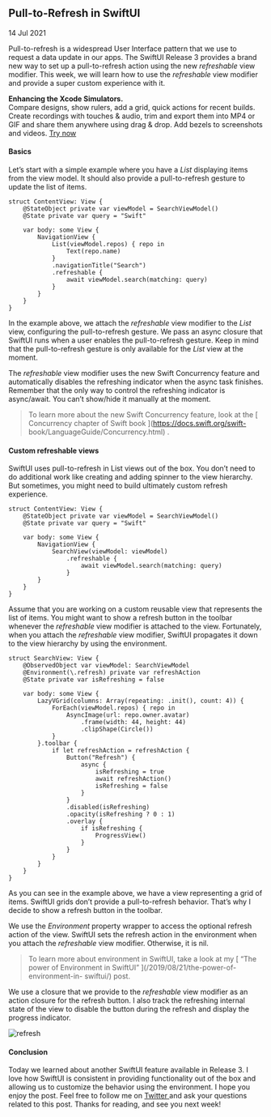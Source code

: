 ##  Pull-to-Refresh in SwiftUI

14 Jul 2021

Pull-to-refresh is a widespread User Interface pattern that we use to request
a data update in our apps. The SwiftUI Release 3 provides a brand new way to
set up a pull-to-refresh action using the new _refreshable_ view modifier.
This week, we will learn how to use the _refreshable_ view modifier and
provide a super custom experience with it.

**Enhancing the Xcode Simulators.**  
Compare designs, show rulers, add a grid, quick actions for recent builds.
Create recordings with touches & audio, trim and export them into MP4 or GIF
and share them anywhere using drag & drop. Add bezels to screenshots and
videos. [ Try now ](https://gumroad.com/a/931293139/ftvbh)

####  Basics

Let’s start with a simple example where you have a _List_ displaying items
from the view model. It should also provide a pull-to-refresh gesture to
update the list of items.

    
    
    struct ContentView: View {
        @StateObject private var viewModel = SearchViewModel()
        @State private var query = "Swift"
    
        var body: some View {
            NavigationView {
                List(viewModel.repos) { repo in
                    Text(repo.name)
                }
                .navigationTitle("Search")
                .refreshable {
                    await viewModel.search(matching: query)
                }
            }
        }
    }
    

In the example above, we attach the _refreshable_ view modifier to the _List_
view, configuring the pull-to-refresh gesture. We pass an async closure that
SwiftUI runs when a user enables the pull-to-refresh gesture. Keep in mind
that the pull-to-refresh gesture is only available for the _List_ view at the
moment.

The _refreshable_ view modifier uses the new Swift Concurrency feature and
automatically disables the refreshing indicator when the async task finishes.
Remember that the only way to control the refreshing indicator is async/await.
You can’t show/hide it manually at the moment.

> To learn more about the new Swift Concurrency feature, look at the [
> Concurrency chapter of Swift book ](https://docs.swift.org/swift-
> book/LanguageGuide/Concurrency.html) .

####  Custom refreshable views

SwiftUI uses pull-to-refresh in List views out of the box. You don’t need to
do additional work like creating and adding spinner to the view hierarchy. But
sometimes, you might need to build ultimately custom refresh experience.

    
    
    struct ContentView: View {
        @StateObject private var viewModel = SearchViewModel()
        @State private var query = "Swift"
    
        var body: some View {
            NavigationView {
                SearchView(viewModel: viewModel)
                    .refreshable {
                        await viewModel.search(matching: query)
                    }
            }
        }
    }
    

Assume that you are working on a custom reusable view that represents the list
of items. You might want to show a refresh button in the toolbar whenever the
_refreshable_ view modifier is attached to the view. Fortunately, when you
attach the _refreshable_ view modifier, SwiftUI propagates it down to the view
hierarchy by using the environment.

    
    
    struct SearchView: View {
        @ObservedObject var viewModel: SearchViewModel
        @Environment(\.refresh) private var refreshAction
        @State private var isRefreshing = false
    
        var body: some View {
            LazyVGrid(columns: Array(repeating: .init(), count: 4)) {
                ForEach(viewModel.repos) { repo in
                    AsyncImage(url: repo.owner.avatar)
                        .frame(width: 44, height: 44)
                        .clipShape(Circle())
                }
            }.toolbar {
                if let refreshAction = refreshAction {
                    Button("Refresh") {
                        async {
                            isRefreshing = true
                            await refreshAction()
                            isRefreshing = false
                        }
                    }
                    .disabled(isRefreshing)
                    .opacity(isRefreshing ? 0 : 1)
                    .overlay {
                        if isRefreshing {
                            ProgressView()
                        }
                    }
                }
            }
        }
    }
    

As you can see in the example above, we have a view representing a grid of
items. SwiftUI grids don’t provide a pull-to-refresh behavior. That’s why I
decide to show a refresh button in the toolbar.

We use the _Environment_ property wrapper to access the optional refresh
action of the view. SwiftUI sets the refresh action in the environment when
you attach the _refreshable_ view modifier. Otherwise, it is nil.

> To learn more about environment in SwiftUI, take a look at my [ “The power
> of Environment in SwiftUI” ](/2019/08/21/the-power-of-environment-in-
> swiftui/) post.

We use a closure that we provide to the _refreshable_ view modifier as an
action closure for the refresh button. I also track the refreshing internal
state of the view to disable the button during the refresh and display the
progress indicator.

![refresh](/public/refresh.png)

####  Conclusion

Today we learned about another SwiftUI feature available in Release 3. I love
how SwiftUI is consistent in providing functionality out of the box and
allowing us to customize the behavior using the environment. I hope you enjoy
the post. Feel free to follow me on [ Twitter ](https://twitter.com/mecid) and
ask your questions related to this post. Thanks for reading, and see you next
week!

